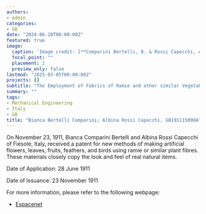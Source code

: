 ```yaml
---
authors:
- admin
categories:
- GB
date: "2024-06-20T00:00:00Z"
featured: true
image:
  caption: 'Image credit: [**Comparini Bertelli, B. & Rossi Capecchi, A. (1910)**](https://worldwide.espacenet.com/patent/search/family/032652392/publication/GB191115098A?q=pn%3DGB191115098A)'
  focal_point: ""
  placement: 2
  preview_only: false
lastmod: "2025-03-05T00:00:00Z"
projects: []
subtitle: "The Employment of Fabrics of Ramie and other similar Vegetable Fibres for the Manufacture of Flowers, Leaves, Fruits, Feathers, Birds, and other."
summary: ""
tags:
- Mechanical Engineering
- Italy
- GB
title: "Bianca Bertelli Comparini; Albina Rossi Capecchi, GB191115098A"
---
```

On November 23, 1911, Bianca Comparini Bertelli and Albina Rossi Capecchi of Fiesole, Italy, received a patent for new methods of making artificial flowers, leaves, fruits, feathers, and birds using ramie or similar plant fibres. These materials closely copy the look and feel of real natural items.

Date of Application: 28 June 1911

Date of Issuance: 23 November 1911

For more information, please refer to the following webpage: 

- [Espacenet](https://worldwide.espacenet.com/patent/search/family/032652392/publication/GB191115098A?q=pn%3DGB191115098A)